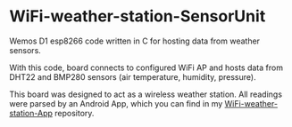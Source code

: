 # WiFi-weather-station-SensorUnit
Wemos D1 esp8266 code written in C for hosting data from weather sensors.

With this code, board connects to configured WiFi AP and hosts data from DHT22 and BMP280 sensors (air temperature, humidity, pressure).

This board was designed to act as a wireless weather station. All readings were parsed by an Android App, which you can find in my [WiFi-weather-station-App](https://github.com/kubala887/WiFi-weather-station-App) repository.
